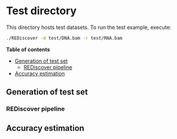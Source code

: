 # Test directory
This directory hosts test datasets.
To run the test example, execute: 
```bash
./REDiscover -d test/DNA.bam -r test/RNA.bam
```


**Table of contents**  
- [Generation of test set](#Generation-of-test-set)
  - [REDiscover pipeline](#rediscover-pipeline)
- [Accuracy estimation](#accuracy-estimation)


## Generation of test set


### REDiscover pipeline


## Accuracy estimation
